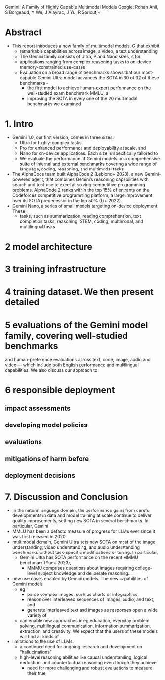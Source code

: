 Gemini: A Family of Highly Capable Multimodal Models
Google: Rohan Anil, S Borgeaud, Y Wu, J Alayrac, J Yu, R Soricut,+

# Abstract

* This report introduces a new family of multimodal models, G that exhibit
  * remarkable capabilities across image, a video, a text understanding
  * The Gemini family consists of Ultra, P and Nano sizes, s for
  * applications ranging from complex reasoning tasks to on-device
    memory-constrained use-cases
  * Evaluation on a broad range of benchmarks shows that our most-capable
    Gemini Ultra model advances the SOTA in 30 of 32 of these benchmarks -
    * the first model to achieve human-expert performance on the well-studied
      exam benchmark MMLU, a
    * improving the SOTA in every one of the 20 multimodal benchmarks we
      examined

# 1. Intro

* Gemini 1.0, our first version, comes in three sizes:
  * Ultra for highly-complex tasks,
  * Pro for enhanced performance and deployability at scale, and
  * Nano for on-device applications. Each size is specifically tailored to
  * We evaluate the performance of Gemini models
    on a comprehensive suite of internal and external benchmarks covering a
    wide range of language, coding, reasoning, and multimodal tasks.
* The AlphaCode team built AlphaCode 2 (Leblond+ 2023),
  a new Gemini-powered agent, that combines Gemini’s reasoning capabilities
  with search and tool-use to excel at solving competitive programming
  problems.
  AlphaCode 2 ranks within the top 15% of entrants on the Codeforces
  competitive programming platform, a large improvement over its SOTA
  predecessor in the top 50% (Li+ 2022).
* Gemini Nano, a series of small models targeting on-device deployment. These
  * tasks, such as summarization, reading comprehension, text completion tasks,
    reasoning, STEM, coding, multimodal, and multilingual tasks

# 2 model architecture

# 3 training infrastructure

# 4 training dataset. We then present detailed

# 5 evaluations of the Gemini model family, covering well-studied benchmarks
and human-preference evaluations across text, code, image, audio and video —
which include both English performance and multilingual capabilities. We also
discuss our approach to

# 6 responsible deployment

## impact assessments

## developing model policies

## evaluations

## mitigations of harm before

## deployment decisions

# 7. Discussion and Conclusion

* In the natural language domain, the performance gains from careful
  developments in data and model training at scale continue to deliver quality
  improvements, setting new SOTA in several benchmarks. In particular, Gemini
* MMLU has been a defacto measure of progress for LLMs ever since it was first
  released in 2020
* multimodal domain, Gemini Ultra sets new SOTA on most of the image
  understanding, video understanding, and audio understanding benchmarks
  without task-specific modifications or tuning. In particular,
  * Gemini Ultra has SOTA performance on the recent MMMU benchmark (Yue+ 2023),
    * MMMU comprises questions about images requiring college-level subject
      knowledge and deliberate reasoning.
* new use cases enabled by Gemini models. The new capabilities of Gemini models
  * eg
    * parse complex images, such as charts or infographics,
    * reason over interleaved sequences of images, audio, and text, and
    * generate interleaved text and images as responses open a wide variety of
  * can enable new approaches in eg education, everyday problem solving,
    multilingual communication, information summarization, extraction, and
    creativity. We expect that the users of these models will find all kinds of
* limitations to the use of LLMs.
  * a continued need for ongoing research and development on “hallucinations”
  * high-level reasoning abilities like causal understanding,
    logical deduction, and counterfactual reasoning even though they achieve
    * need for more challenging and robust evaluations to measure their true
